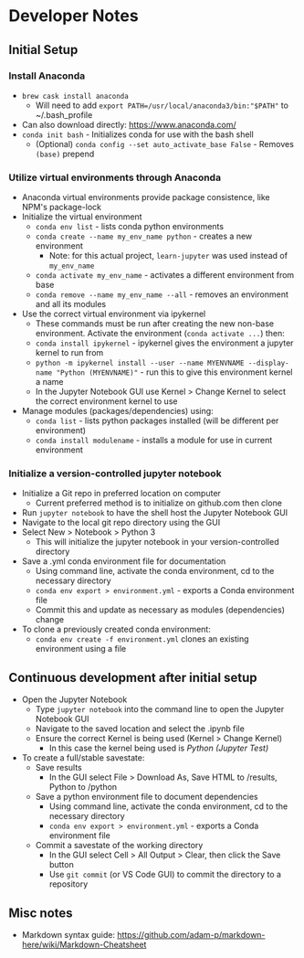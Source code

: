 # Developer Notes

## Initial Setup

### Install Anaconda
- `brew cask install anaconda`
    - Will need to add `export PATH=/usr/local/anaconda3/bin:"$PATH"` to ~/.bash_profile
- Can also download directly: https://www.anaconda.com/
- `conda init bash` - Initializes conda for use with the bash shell
    - (Optional) `conda config --set auto_activate_base False` - Removes `(base)` prepend


### Utilize virtual environments through Anaconda
- Anaconda virtual environments provide package consistence, like NPM's package-lock
- Initialize the virtual environment
    - `conda env list` - lists conda python environments
    - `conda create --name my_env_name python` - creates a new environment
        - Note: for this actual project, `learn-jupyter` was used instead of `my_env_name`
    - `conda activate my_env_name` - activates a different environment from base
    - `conda remove --name my_env_name --all` - removes an environment and all its modules
- Use the correct virtual environment via ipykernel
    - These commands must be run after creating the new non-base environment. Activate the environment (`conda activate ...`) then:
    - `conda install ipykernel` - ipykernel gives the environment a jupyter kernel to run from
    - `python -m ipykernel install --user --name MYENVNAME --display-name "Python (MYENVNAME)"` - run this to give this environment kernel a name
    - In the Jupyter Notebook GUI use Kernel > Change Kernel to select the correct environment kernel to use
- Manage modules (packages/dependencies) using:
    - `conda list` - lists python packages installed (will be different per environment)
    - `conda install modulename` - installs a module for use in current environment

### Initialize a version-controlled jupyter notebook
- Initialize a Git repo in preferred location on computer
    - Current preferred method is to initialize on github.com then clone
- Run `jupyter notebook` to have the shell host the Jupyter Notebook GUI
- Navigate to the local git repo directory using the GUI
- Select New > Notebook > Python 3
    - This will initialize the jupyter notebook in your version-controlled directory
- Save a .yml conda environment file for documentation
    - Using command line, activate the conda environment, cd to the necessary directory
    - `conda env export > environment.yml` - exports a Conda environment file
    - Commit this and update as necessary as modules (dependencies) change
- To clone a previously created conda environment:
    - `conda env create -f environment.yml` clones an existing environment using a file

## Continuous development after initial setup
- Open the Jupyter Notebook
    - Type `jupyter notebook` into the command line to open the Jupyter Notebook GUI
    - Navigate to the saved location and select the .ipynb file
    - Ensure the correct Kernel is being used (Kernel > Change Kernel)
        - In this case the kernel being used is *Python (Jupyter Test)*
- To create a full/stable savestate:
    - Save results
        - In the GUI select File > Download As, Save HTML to /results, Python to /python
    - Save a python environment file to document dependencies
        - Using command line, activate the conda environment, cd to the necessary directory
        - `conda env export > environment.yml` - exports a Conda environment file
    - Commit a savestate of the working directory
        - In the GUI select Cell > All Output > Clear, then click the Save button
        - Use `git commit` (or VS Code GUI) to commit the directory to a repository



## Misc notes
- Markdown syntax guide: https://github.com/adam-p/markdown-here/wiki/Markdown-Cheatsheet